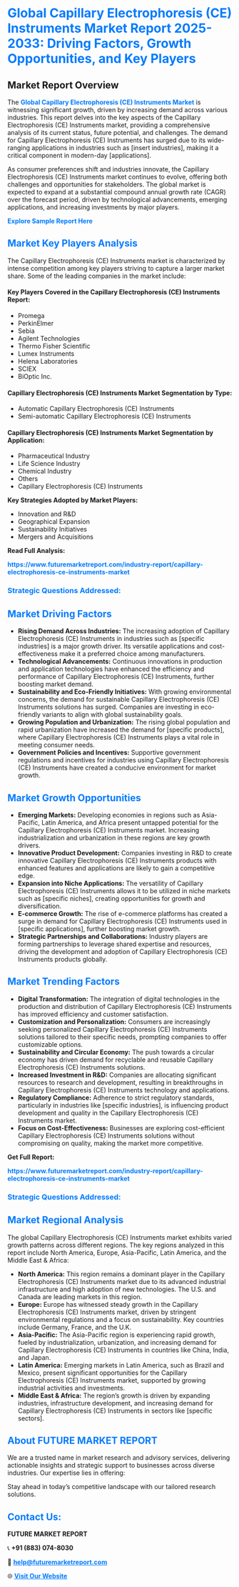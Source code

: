 <h1 style="color: #007BFF;">Global Capillary Electrophoresis (CE) Instruments Market Report 2025-2033: Driving Factors, Growth Opportunities, and Key Players</h1>

<section id="overview">
<h2>Market Report Overview</h2>
<p>The <a href="https://www.futuremarketreport.com/industry-report/capillary-electrophoresis-ce-instruments-market" style="color: #007BFF; text-decoration: none;"><strong>Global Capillary Electrophoresis (CE) Instruments Market</strong></a> is witnessing significant growth, driven by increasing demand across various industries. This report delves into the key aspects of the Capillary Electrophoresis (CE) Instruments market, providing a comprehensive analysis of its current status, future potential, and challenges. The demand for Capillary Electrophoresis (CE) Instruments has surged due to its wide-ranging applications in industries such as [insert industries], making it a critical component in modern-day [applications].</p>
<p>As consumer preferences shift and industries innovate, the Capillary Electrophoresis (CE) Instruments market continues to evolve, offering both challenges and opportunities for stakeholders. The global market is expected to expand at a substantial compound annual growth rate (CAGR) over the forecast period, driven by technological advancements, emerging applications, and increasing investments by major players.</p>
</section>

<section id="overview">
<p><a href="https://www.futuremarketreport.com/request-sample/reportId=122912" style="color: #007BFF; text-decoration: none;"><strong>Explore Sample Report Here</strong></a></p>
</section>

<section id="key-players">
<h2 style="color: #007BFF;">Market Key Players Analysis</h2>
<p>The Capillary Electrophoresis (CE) Instruments market is characterized by intense competition among key players striving to capture a larger market share. Some of the leading companies in the market include:</p>
<h4>Key Players Covered in the Capillary Electrophoresis (CE) Instruments Report:</h4>
<ul><li>Promega</li><li>PerkinElmer</li><li>Sebia</li><li>Agilent Technologies</li><li>Thermo Fisher Scientific</li><li>Lumex Instruments</li><li>Helena Laboratories</li><li>SCIEX</li><li>BiOptic Inc.</li></ul>
<h4>Capillary Electrophoresis (CE) Instruments Market Segmentation by Type:</h4>
<ul><li>Automatic Capillary Electrophoresis (CE) Instruments</li><li>Semi-automatic Capillary Electrophoresis (CE) Instruments</li></ul>

<h4>Capillary Electrophoresis (CE) Instruments Market Segmentation by Application:</h4>
<ul><li>Pharmaceutical Industry</li><li>Life Science Industry</li><li>Chemical Industry</li><li>Others</li><li>Capillary Electrophoresis (CE) Instruments</li></ul>
<p><strong>Key Strategies Adopted by Market Players:</strong></p>
<ul>
<li>Innovation and R&D</li>
<li>Geographical Expansion</li>
<li>Sustainability Initiatives</li>
<li>Mergers and Acquisitions</li>
</ul>
</section>

<section>
<p><strong>Read Full Analysis: </strong></p><a href="https://www.futuremarketreport.com/industry-report/capillary-electrophoresis-ce-instruments-market" style="color: #007BFF; text-decoration: none;"><strong>https://www.futuremarketreport.com/industry-report/capillary-electrophoresis-ce-instruments-market</strong></a>
<h3 style="color: #007BFF;">Strategic Questions Addressed:</h3>
</section>

<section id="driving-factors">
<h2 style="color: #007BFF;">Market Driving Factors</h2>
<ul>
<li><strong>Rising Demand Across Industries:</strong> The increasing adoption of Capillary Electrophoresis (CE) Instruments in industries such as [specific industries] is a major growth driver. Its versatile applications and cost-effectiveness make it a preferred choice among manufacturers.</li>
<li><strong>Technological Advancements:</strong> Continuous innovations in production and application technologies have enhanced the efficiency and performance of Capillary Electrophoresis (CE) Instruments, further boosting market demand.</li>
<li><strong>Sustainability and Eco-Friendly Initiatives:</strong> With growing environmental concerns, the demand for sustainable Capillary Electrophoresis (CE) Instruments solutions has surged. Companies are investing in eco-friendly variants to align with global sustainability goals.</li>
<li><strong>Growing Population and Urbanization:</strong> The rising global population and rapid urbanization have increased the demand for [specific products], where Capillary Electrophoresis (CE) Instruments plays a vital role in meeting consumer needs.</li>
<li><strong>Government Policies and Incentives:</strong> Supportive government regulations and incentives for industries using Capillary Electrophoresis (CE) Instruments have created a conducive environment for market growth.</li>
</ul>
</section>

<section id="growth-opportunities">
<h2 style="color: #007BFF;">Market Growth Opportunities</h2>
<ul>
<li><strong>Emerging Markets:</strong> Developing economies in regions such as Asia-Pacific, Latin America, and Africa present untapped potential for the Capillary Electrophoresis (CE) Instruments market. Increasing industrialization and urbanization in these regions are key growth drivers.</li>
<li><strong>Innovative Product Development:</strong> Companies investing in R&D to create innovative Capillary Electrophoresis (CE) Instruments products with enhanced features and applications are likely to gain a competitive edge.</li>
<li><strong>Expansion into Niche Applications:</strong> The versatility of Capillary Electrophoresis (CE) Instruments allows it to be utilized in niche markets such as [specific niches], creating opportunities for growth and diversification.</li>
<li><strong>E-commerce Growth:</strong> The rise of e-commerce platforms has created a surge in demand for Capillary Electrophoresis (CE) Instruments used in [specific applications], further boosting market growth.</li>
<li><strong>Strategic Partnerships and Collaborations:</strong> Industry players are forming partnerships to leverage shared expertise and resources, driving the development and adoption of Capillary Electrophoresis (CE) Instruments products globally.</li>
</ul>
</section>

<section id="trending-factors">
<h2 style="color: #007BFF;">Market Trending Factors</h2>
<ul>
<li><strong>Digital Transformation:</strong> The integration of digital technologies in the production and distribution of Capillary Electrophoresis (CE) Instruments has improved efficiency and customer satisfaction.</li>
<li><strong>Customization and Personalization:</strong> Consumers are increasingly seeking personalized Capillary Electrophoresis (CE) Instruments solutions tailored to their specific needs, prompting companies to offer customizable options.</li>
<li><strong>Sustainability and Circular Economy:</strong> The push towards a circular economy has driven demand for recyclable and reusable Capillary Electrophoresis (CE) Instruments solutions.</li>
<li><strong>Increased Investment in R&D:</strong> Companies are allocating significant resources to research and development, resulting in breakthroughs in Capillary Electrophoresis (CE) Instruments technology and applications.</li>
<li><strong>Regulatory Compliance:</strong> Adherence to strict regulatory standards, particularly in industries like [specific industries], is influencing product development and quality in the Capillary Electrophoresis (CE) Instruments market.</li>
<li><strong>Focus on Cost-Effectiveness:</strong> Businesses are exploring cost-efficient Capillary Electrophoresis (CE) Instruments solutions without compromising on quality, making the market more competitive.</li>
</ul>
</section>

<section>
<p><strong>Get Full Report: </strong></p><a href="https://www.futuremarketreport.com/industry-report/capillary-electrophoresis-ce-instruments-market" style="color: #007BFF; text-decoration: none;"><strong>https://www.futuremarketreport.com/industry-report/capillary-electrophoresis-ce-instruments-market</strong></a>
<h3 style="color: #007BFF;">Strategic Questions Addressed:</h3>
</section>


<section id="regional-analysis">
<h2 style="color: #007BFF;">Market Regional Analysis</h2>
<p>The global Capillary Electrophoresis (CE) Instruments market exhibits varied growth patterns across different regions. The key regions analyzed in this report include North America, Europe, Asia-Pacific, Latin America, and the Middle East & Africa:</p>
<ul>
<li><strong>North America:</strong> This region remains a dominant player in the Capillary Electrophoresis (CE) Instruments market due to its advanced industrial infrastructure and high adoption of new technologies. The U.S. and Canada are leading markets in this region.</li>
<li><strong>Europe:</strong> Europe has witnessed steady growth in the Capillary Electrophoresis (CE) Instruments market, driven by stringent environmental regulations and a focus on sustainability. Key countries include Germany, France, and the U.K.</li>
<li><strong>Asia-Pacific:</strong> The Asia-Pacific region is experiencing rapid growth, fueled by industrialization, urbanization, and increasing demand for Capillary Electrophoresis (CE) Instruments in countries like China, India, and Japan.</li>
<li><strong>Latin America:</strong> Emerging markets in Latin America, such as Brazil and Mexico, present significant opportunities for the Capillary Electrophoresis (CE) Instruments market, supported by growing industrial activities and investments.</li>
<li><strong>Middle East & Africa:</strong> The region’s growth is driven by expanding industries, infrastructure development, and increasing demand for Capillary Electrophoresis (CE) Instruments in sectors like [specific sectors].</li>
</ul>
</section>

<footer>
<h2 style="color: #007BFF;">About FUTURE MARKET REPORT</h2>
<p>We are a trusted name in market research and advisory services, delivering actionable insights and strategic support to businesses across diverse industries. Our expertise lies in offering:</p>

<p>Stay ahead in today’s competitive landscape with our tailored research solutions.</p>

<h2 style="color: #007BFF;">Contact Us:</h2>
<p><strong>FUTURE MARKET REPORT</strong></p>
<p>📞 <strong>+91 (883) 074-8030</strong></p>
<p>📧 <strong><a href="mailto:help@futuremarketreport.com" style="color: #007BFF;">help@futuremarketreport.com</a></strong></p>
<p>🌐 <strong><a href="https://www.futuremarketreport.com/" style="color: #007BFF;">Visit Our Website</a></strong></p>
</footer>